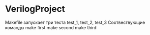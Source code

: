 # VerilogProject
Makefile запускает три теста test_1, test_2, test_3
Соотвествующие команды
make first
make second
make third

